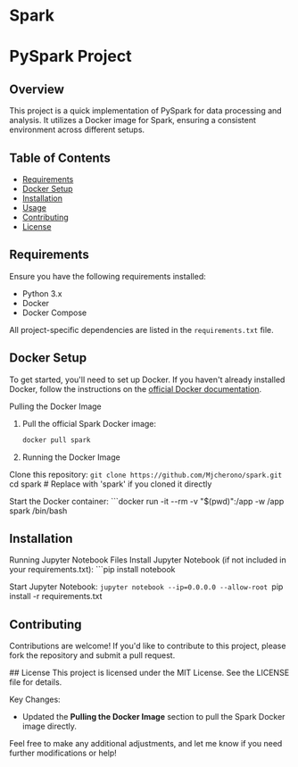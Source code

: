 # Spark
# PySpark Project

## Overview
This project is a quick implementation of PySpark for data processing and analysis. It utilizes a Docker image for Spark, ensuring a consistent environment across different setups.

## Table of Contents
- [Requirements](#requirements)
- [Docker Setup](#docker-setup)
- [Installation](#installation)
- [Usage](#usage)
- [Contributing](#contributing)
- [License](#license)

## Requirements
Ensure you have the following requirements installed:

- Python 3.x
- Docker
- Docker Compose

All project-specific dependencies are listed in the `requirements.txt` file.

## Docker Setup
To get started, you'll need to set up Docker. If you haven't already installed Docker, follow the instructions on the [official Docker documentation](https://docs.docker.com/get-docker/).

 Pulling the Docker Image
1. Pull the official Spark Docker image:
   ```bash
   docker pull spark

 2. Running the Docker Image

Clone this repository:
      ```git clone https://github.com/Mjcherono/spark.git
      ```cd spark  # Replace with 'spark' if you cloned it directly

Start the Docker container:
    ```docker run -it --rm -v "$(pwd)":/app -w /app spark /bin/bash

## Installation
Running Jupyter Notebook Files
Install Jupyter Notebook (if not included in your requirements.txt):
    ```pip install notebook

Start Jupyter Notebook:
    ```jupyter notebook --ip=0.0.0.0 --allow-root
    ```pip install -r requirements.txt

## Contributing
Contributions are welcome! If you'd like to contribute to this project, please fork the repository and submit a pull request.

## License
This project is licensed under the MIT License. See the LICENSE file for details.

 Key Changes:
- Updated the **Pulling the Docker Image** section to pull the Spark Docker image directly.
  
Feel free to make any additional adjustments, and let me know if you need further modifications or help!
